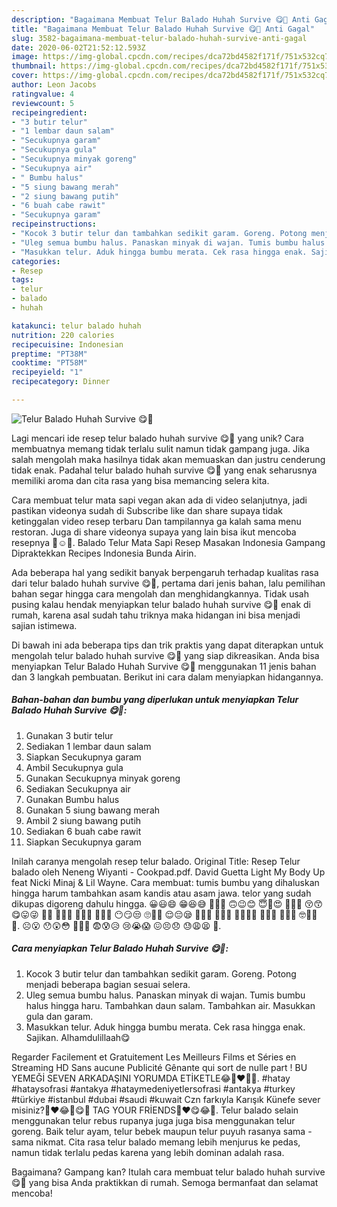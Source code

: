 ```yaml
---
description: "Bagaimana Membuat Telur Balado Huhah Survive 😋🤗 Anti Gagal"
title: "Bagaimana Membuat Telur Balado Huhah Survive 😋🤗 Anti Gagal"
slug: 3582-bagaimana-membuat-telur-balado-huhah-survive-anti-gagal
date: 2020-06-02T21:52:12.593Z
image: https://img-global.cpcdn.com/recipes/dca72bd4582f171f/751x532cq70/telur-balado-huhah-survive-😋🤗-foto-resep-utama.jpg
thumbnail: https://img-global.cpcdn.com/recipes/dca72bd4582f171f/751x532cq70/telur-balado-huhah-survive-😋🤗-foto-resep-utama.jpg
cover: https://img-global.cpcdn.com/recipes/dca72bd4582f171f/751x532cq70/telur-balado-huhah-survive-😋🤗-foto-resep-utama.jpg
author: Leon Jacobs
ratingvalue: 4
reviewcount: 5
recipeingredient:
- "3 butir telur"
- "1 lembar daun salam"
- "Secukupnya garam"
- "Secukupnya gula"
- "Secukupnya minyak goreng"
- "Secukupnya air"
- " Bumbu halus"
- "5 siung bawang merah"
- "2 siung bawang putih"
- "6 buah cabe rawit"
- "Secukupnya garam"
recipeinstructions:
- "Kocok 3 butir telur dan tambahkan sedikit garam. Goreng. Potong menjadi beberapa bagian sesuai selera."
- "Uleg semua bumbu halus. Panaskan minyak di wajan. Tumis bumbu halus hingga haru. Tambahkan daun salam. Tambahkan air. Masukkan gula dan garam."
- "Masukkan telur. Aduk hingga bumbu merata. Cek rasa hingga enak. Sajikan. Alhamdulillaah😋"
categories:
- Resep
tags:
- telur
- balado
- huhah

katakunci: telur balado huhah 
nutrition: 220 calories
recipecuisine: Indonesian
preptime: "PT38M"
cooktime: "PT58M"
recipeyield: "1"
recipecategory: Dinner

---
```



![Telur Balado Huhah Survive 😋🤗](https://img-global.cpcdn.com/recipes/dca72bd4582f171f/751x532cq70/telur-balado-huhah-survive-😋🤗-foto-resep-utama.jpg)

Lagi mencari ide resep telur balado huhah survive 😋🤗 yang unik? Cara membuatnya memang tidak terlalu sulit namun tidak gampang juga. Jika salah mengolah maka hasilnya tidak akan memuaskan dan justru cenderung tidak enak. Padahal telur balado huhah survive 😋🤗 yang enak seharusnya memiliki aroma dan cita rasa yang bisa memancing selera kita.

Cara membuat telur mata sapi vegan akan ada di video selanjutnya, jadi pastikan videonya sudah di Subscribe like dan share supaya tidak ketinggalan video resep terbaru Dan tampilannya ga kalah sama menu restoran. Juga di share videonya supaya yang lain bisa ikut mencoba resepnya 🤗☺️🙏. Balado Telur Mata Sapi Resep Masakan Indonesia Gampang Dipraktekkan Recipes Indonesia Bunda Airin.

Ada beberapa hal yang sedikit banyak berpengaruh terhadap kualitas rasa dari telur balado huhah survive 😋🤗, pertama dari jenis bahan, lalu pemilihan bahan segar hingga cara mengolah dan menghidangkannya. Tidak usah pusing kalau hendak menyiapkan telur balado huhah survive 😋🤗 enak di rumah, karena asal sudah tahu triknya maka hidangan ini bisa menjadi sajian istimewa.


Di bawah ini ada beberapa tips dan trik praktis yang dapat diterapkan untuk mengolah telur balado huhah survive 😋🤗 yang siap dikreasikan. Anda bisa menyiapkan Telur Balado Huhah Survive 😋🤗 menggunakan 11 jenis bahan dan 3 langkah pembuatan. Berikut ini cara dalam menyiapkan hidangannya.

<!--inarticleads1-->

##### Bahan-bahan dan bumbu yang diperlukan untuk menyiapkan Telur Balado Huhah Survive 😋🤗:

1. Gunakan 3 butir telur
1. Sediakan 1 lembar daun salam
1. Siapkan Secukupnya garam
1. Ambil Secukupnya gula
1. Gunakan Secukupnya minyak goreng
1. Sediakan Secukupnya air
1. Gunakan  Bumbu halus
1. Gunakan 5 siung bawang merah
1. Ambil 2 siung bawang putih
1. Sediakan 6 buah cabe rawit
1. Siapkan Secukupnya garam


Inilah caranya mengolah resep telur balado. Original Title: Resep Telur balado oleh Neneng Wiyanti - Cookpad.pdf. David Guetta Light My Body Up feat Nicki Minaj &amp; Lil Wayne. Cara membuat: tumis bumbu yang dihaluskan hingga harum tambahkan asam kandis atau asam jawa. telor yang sudah dikupas digoreng dahulu hingga. 😀😃😄 😁😆😅 🤣😂🙂 🙃😉😊 😇🥰😍 🤩😘😗 😚😙 😋😛😜 🤪😝 🤑🤗🤭 🤫🤔🤐 🤨😐😑 😶😏😒 🙄😬🤥 😌😔😪 🤤😴😷 🤒🤕🤢 🤮🤧🥵🥶 🥴😵🤯 🤠🥳😎 🤓🧐😟 🙁. ☹️😮 😯😲😳 🥺😦😧 😨😰😥 😢😭😱 😖😣😞 😓😩😫 😤. 

<!--inarticleads2-->

##### Cara menyiapkan Telur Balado Huhah Survive 😋🤗:

1. Kocok 3 butir telur dan tambahkan sedikit garam. Goreng. Potong menjadi beberapa bagian sesuai selera.
1. Uleg semua bumbu halus. Panaskan minyak di wajan. Tumis bumbu halus hingga haru. Tambahkan daun salam. Tambahkan air. Masukkan gula dan garam.
1. Masukkan telur. Aduk hingga bumbu merata. Cek rasa hingga enak. Sajikan. Alhamdulillaah😋


Regarder Facilement et Gratuitement Les Meilleurs Films et Séries en Streaming HD Sans aucune Publicité Gênante qui sort de nulle part ! BU YEMEĞİ SEVEN ARKADAŞINI YORUMDA ETİKETLE😂🤗❤️🙈😍. #hatay #hataysofrasi #antakya #hataymedeniyetlersofrasi #antakya #turkey #türkiye #istanbul #dubai #saudi #kuwait Czn farkıyla Karışık Künefe sever misiniz?🤗❤️😂🙈😋🔥 TAG YOUR FRİENDS🤗❤️😋😂🙈. Telur balado selain menggunakan telur rebus rupanya juga juga bisa menggunakan telur goreng. Baik telur ayam, telur bebek maupun telur puyuh rasanya sama - sama nikmat. Cita rasa telur balado memang lebih menjurus ke pedas, namun tidak terlalu pedas karena yang lebih dominan adalah rasa. 

Bagaimana? Gampang kan? Itulah cara membuat telur balado huhah survive 😋🤗 yang bisa Anda praktikkan di rumah. Semoga bermanfaat dan selamat mencoba!
